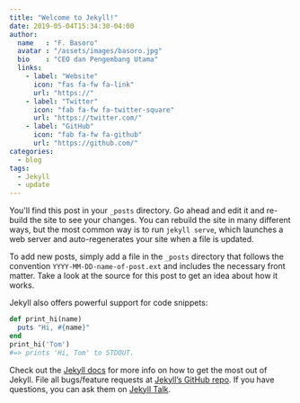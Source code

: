 ```yaml
---
title: "Welcome to Jekyll!"
date: 2019-05-04T15:34:30-04:00
author:
  name   : "F. Basoro"
  avatar : "/assets/images/basoro.jpg"
  bio    : "CEO dan Pengembang Utama"
  links:
    - label: "Website"
      icon: "fas fa-fw fa-link"
      url: "https://"
    - label: "Twitter"
      icon: "fab fa-fw fa-twitter-square"
      url: "https://twitter.com/"
    - label: "GitHub"
      icon: "fab fa-fw fa-github"
      url: "https://github.com/"
categories:
  - blog
tags:
  - Jekyll
  - update
---
```


You'll find this post in your `_posts` directory. Go ahead and edit it and re-build the site to see your changes. You can rebuild the site in many different ways, but the most common way is to run `jekyll serve`, which launches a web server and auto-regenerates your site when a file is updated.

To add new posts, simply add a file in the `_posts` directory that follows the convention `YYYY-MM-DD-name-of-post.ext` and includes the necessary front matter. Take a look at the source for this post to get an idea about how it works.

Jekyll also offers powerful support for code snippets:

```ruby
def print_hi(name)
  puts "Hi, #{name}"
end
print_hi('Tom')
#=> prints 'Hi, Tom' to STDOUT.
```

Check out the [Jekyll docs][jekyll-docs] for more info on how to get the most out of Jekyll. File all bugs/feature requests at [Jekyll’s GitHub repo][jekyll-gh]. If you have questions, you can ask them on [Jekyll Talk][jekyll-talk].

[jekyll-docs]: https://jekyllrb.com/docs/home
[jekyll-gh]:   https://github.com/jekyll/jekyll
[jekyll-talk]: https://talk.jekyllrb.com/
